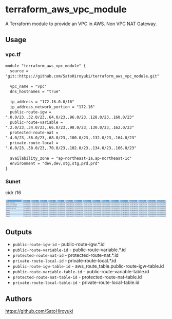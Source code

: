 
# terraform_aws_vpc_module

A Terraform module to provide an VPC in AWS.
Non VPC NAT Gateway.

## Usage

### vpc.tf

```
module "terraform_aws_vpc_module" {
  source = "git::https://github.com/SatoHiroyuki/terraform_aws_vpc_module.git"

  vpc_name = "vpc"
  dns_hostnames = "true"

  ip_address = "172.16.0.0/16"
  ip_address_network_portion = "172.16"
  public-route-igw = ".0.0/23,.32.0/23,.64.0/23,.96.0/23,.128.0/23,.160.0/23"
  public-route-variable = ".2.0/23,.34.0/23,.66.0/23,.98.0/23,.130.0/23,.162.0/23"
  protected-route-nat = ".4.0/23,.36.0/23,.68.0/23,.100.0/23,.132.0/23,.164.0/23"
  private-route-local = ".6.0/23,.38.0/23,.70.0/23,.102.0/23,.134.0/23,.166.0/23"

  availability_zone = "ap-northeast-1a,ap-northeast-1c"
  environment = "dev,dev,stg,stg,prd,prd"
}

```

### Sunet

cidr /16

![subnet](/images/subnet.jpg)

## Outputs

- `public-route-igw-id` - public-route-igw.*.id
- `public-route-variable-id` - public-route-variable.*.id
- `protected-route-nat-id` - protected-route-nat.*.id
- `private-route-local-id` - private-route-local.*.id
- `public-route-igw-table-id` - aws_route_table.public-route-igw-table.id
- `public-route-variable-table-id` - public-route-variable-table.id
- `protected-route-nat-table-id` - protected-route-nat-table.id
- `private-route-local-table-id` - private-route-local-table.id


## Authors

https://github.com/SatoHiroyuki


